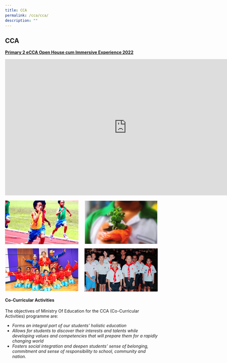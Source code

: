 ```yaml
---
title: CCA
permalink: /cca/cca/
description: ""
---
```

## CCA

**[Primary 2 eCCA Open House cum Immersive Experience 2022](https://youtu.be/bI4alg3Av4Q)**

<iframe width="800" height="450" src="https://www.youtube.com/embed/bI4alg3Av4Q" title="NPS eCCA Open House cum Immersive Experience 2022" frameborder="0" allow="accelerometer; autoplay; clipboard-write; encrypted-media; gyroscope; picture-in-picture; web-share" allowfullscreen></iframe>

<p><a href="https://www.ezhishi.net/CKPSebook2022/">
<img style="width:48%" align=left src="/images/sports.jpg">
</a></p>

<p><a href="https://www.ezhishi.net/CKPSebook2022/">
<img style="width:48%" align=right src="/images/clubsnsocieties.jpg">
</a></p>
<br clear=left>

<p><a href="https://www.ezhishi.net/CKPSebook2022/">
<img style="width:48%" align=left src="/images/performingarts.jpg">
</a></p>

<p><a href="https://www.ezhishi.net/CKPSebook2022/">
<img style="width:48%" align=right src="/images/uniformedarts.jpg">
</a></p>
<br clear=left>

#### Co-Curricular Activities

The objectives of Ministry Of Education for the CCA (Co-Curricular Activities) programme are:

* _Forms an integral part of our students’ holistic education_
* _Allows for students to discover their interests and talents while developing values and competencies that will prepare them for a rapidly changing world_
* _Fosters social integration and deepen students’ sense of belonging, commitment and sense of responsibility to school, community and nation._

